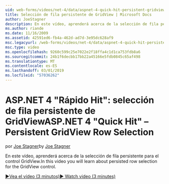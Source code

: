 ```yaml
---
uid: web-forms/videos/net-4/data/aspnet-4-quick-hit-persistent-gridview-row-selection
title: Selección de fila persistente de GridView | Microsoft Docs
author: JoeStagner
description: En este vídeo, aprenderá acerca de la selección de fila persistente para el control GridView.
ms.author: riande
ms.date: 11/16/2009
ms.assetid: 42591ed6-fb4a-462d-ad7d-3e95dc628af9
msc.legacyurl: /web-forms/videos/net-4/data/aspnet-4-quick-hit-persistent-gridview-row-selection
msc.type: video
ms.openlocfilehash: 9260c599c25e7022e2f18ffa4c1d1ca753fdb8a6
ms.sourcegitcommit: 24b1f6decbb17bb22a45166e5fdb0845c65af498
ms.translationtype: MT
ms.contentlocale: es-ES
ms.lasthandoff: 03/01/2019
ms.locfileid: "57036262"
---
```

<a name="aspnet-4-quick-hit--persistent-gridview-row-selection"></a><span data-ttu-id="c7f11-103">ASP.NET 4 "Rápido Hit": selección de fila persistente de GridView</span><span class="sxs-lookup"><span data-stu-id="c7f11-103">ASP.NET 4 "Quick Hit" – Persistent GridView Row Selection</span></span>
====================
<span data-ttu-id="c7f11-104">por [Joe Stagner](https://github.com/JoeStagner)</span><span class="sxs-lookup"><span data-stu-id="c7f11-104">by [Joe Stagner](https://github.com/JoeStagner)</span></span>

<span data-ttu-id="c7f11-105">En este vídeo, aprenderá acerca de la selección de fila persistente para el control GridView.</span><span class="sxs-lookup"><span data-stu-id="c7f11-105">In this video you will learn about persisted row selection for the GridView control.</span></span> 

[<span data-ttu-id="c7f11-106">&#9654;Vea el vídeo (3 minutos)</span><span class="sxs-lookup"><span data-stu-id="c7f11-106">&#9654; Watch video (3 minutes)</span></span>](https://channel9.msdn.com/Blogs/ASP-NET-Site-Videos/aspnet-4-quick-hit-persistent-gridview-row-selection)
